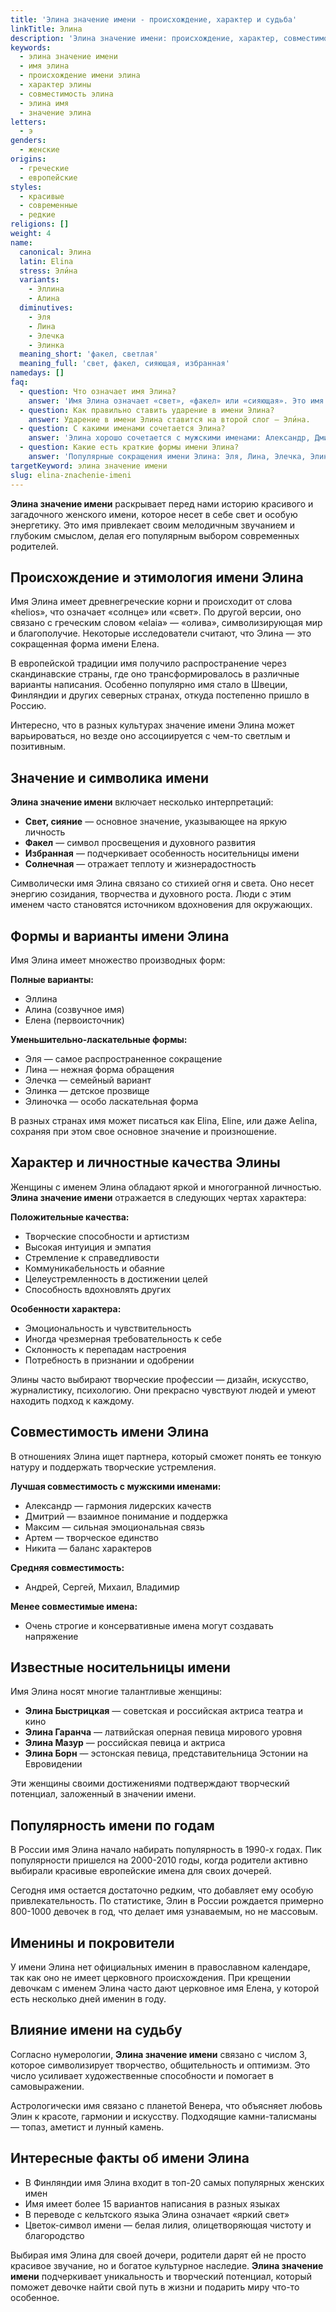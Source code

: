 ```yaml
---
title: 'Элина значение имени - происхождение, характер и судьба'
linkTitle: Элина
description: 'Элина значение имени: происхождение, характер, совместимость. Узнайте всё о красивом женском имени Элина - его историю, формы и влияние на судьбу.'
keywords:
  - элина значение имени
  - имя элина
  - происхождение имени элина
  - характер элины
  - совместимость элина
  - элина имя
  - значение элина
letters:
  - э
genders:
  - женские
origins:
  - греческие
  - европейские
styles:
  - красивые
  - современные
  - редкие
religions: []
weight: 4
name:
  canonical: Элина
  latin: Elina
  stress: Эли́на
  variants:
    - Эллина
    - Алина
  diminutives:
    - Эля
    - Лина
    - Элечка
    - Элинка
  meaning_short: 'факел, светлая'
  meaning_full: 'свет, факел, сияющая, избранная'
namedays: []
faq:
  - question: Что означает имя Элина?
    answer: 'Имя Элина означает «свет», «факел» или «сияющая». Это имя греческого происхождения, символизирующее яркость и духовное просвещение.'
  - question: Как правильно ставить ударение в имени Элина?
    answer: Ударение в имени Элина ставится на второй слог — Эли́на.
  - question: С какими именами сочетается Элина?
    answer: 'Элина хорошо сочетается с мужскими именами: Александр, Дмитрий, Максим, Артем, Никита. Совместимость основана на гармонии характеров и энергетике имен.'
  - question: Какие есть краткие формы имени Элина?
    answer: 'Популярные сокращения имени Элина: Эля, Лина, Элечка, Элинка. Эти формы подчеркивают нежность и близость в отношениях.'
targetKeyword: элина значение имени
slug: elina-znachenie-imeni
---
```


**Элина значение имени** раскрывает перед нами историю красивого и загадочного женского имени, которое несет в себе свет и особую энергетику. Это имя привлекает своим мелодичным звучанием и глубоким смыслом, делая его популярным выбором современных родителей.

## Происхождение и этимология имени Элина

Имя Элина имеет древнегреческие корни и происходит от слова «helios», что означает «солнце» или «свет». По другой версии, оно связано с греческим словом «elaia» — «олива», символизирующая мир и благополучие. Некоторые исследователи считают, что Элина — это сокращенная форма имени Елена.

В европейской традиции имя получило распространение через скандинавские страны, где оно трансформировалось в различные варианты написания. Особенно популярно имя стало в Швеции, Финляндии и других северных странах, откуда постепенно пришло в Россию.

Интересно, что в разных культурах значение имени Элина может варьироваться, но везде оно ассоциируется с чем-то светлым и позитивным.

## Значение и символика имени

**Элина значение имени** включает несколько интерпретаций:

- **Свет, сияние** — основное значение, указывающее на яркую личность
- **Факел** — символ просвещения и духовного развития
- **Избранная** — подчеркивает особенность носительницы имени
- **Солнечная** — отражает теплоту и жизнерадостность

Символически имя Элина связано со стихией огня и света. Оно несет энергию созидания, творчества и духовного роста. Люди с этим именем часто становятся источником вдохновения для окружающих.

## Формы и варианты имени Элина

Имя Элина имеет множество производных форм:

**Полные варианты:**

- Эллина
- Алина (созвучное имя)
- Елена (первоисточник)

**Уменьшительно-ласкательные формы:**

- Эля — самое распространенное сокращение
- Лина — нежная форма обращения
- Элечка — семейный вариант
- Элинка — детское прозвище
- Элиночка — особо ласкательная форма

В разных странах имя может писаться как Elina, Eline, или даже Aelina, сохраняя при этом свое основное значение и произношение.

## Характер и личностные качества Элины

Женщины с именем Элина обладают яркой и многогранной личностью. **Элина значение имени** отражается в следующих чертах характера:

**Положительные качества:**

- Творческие способности и артистизм
- Высокая интуиция и эмпатия
- Стремление к справедливости
- Коммуникабельность и обаяние
- Целеустремленность в достижении целей
- Способность вдохновлять других

**Особенности характера:**

- Эмоциональность и чувствительность
- Иногда чрезмерная требовательность к себе
- Склонность к перепадам настроения
- Потребность в признании и одобрении

Элины часто выбирают творческие профессии — дизайн, искусство, журналистику, психологию. Они прекрасно чувствуют людей и умеют находить подход к каждому.

## Совместимость имени Элина

В отношениях Элина ищет партнера, который сможет понять ее тонкую натуру и поддержать творческие устремления.

**Лучшая совместимость с мужскими именами:**

- Александр — гармония лидерских качеств
- Дмитрий — взаимное понимание и поддержка
- Максим — сильная эмоциональная связь
- Артем — творческое единство
- Никита — баланс характеров

**Средняя совместимость:**

- Андрей, Сергей, Михаил, Владимир

**Менее совместимые имена:**

- Очень строгие и консервативные имена могут создавать напряжение

## Известные носительницы имени

Имя Элина носят многие талантливые женщины:

- **Элина Быстрицкая** — советская и российская актриса театра и кино
- **Элина Гаранча** — латвийская оперная певица мирового уровня
- **Элина Мазур** — российская певица и актриса
- **Элина Борн** — эстонская певица, представительница Эстонии на Евровидении

Эти женщины своими достижениями подтверждают творческий потенциал, заложенный в значении имени.

## Популярность имени по годам

В России имя Элина начало набирать популярность в 1990-х годах. Пик популярности пришелся на 2000-2010 годы, когда родители активно выбирали красивые европейские имена для своих дочерей.

Сегодня имя остается достаточно редким, что добавляет ему особую привлекательность. По статистике, Элин в России рождается примерно 800-1000 девочек в год, что делает имя узнаваемым, но не массовым.

## Именины и покровители

У имени Элина нет официальных именин в православном календаре, так как оно не имеет церковного происхождения. При крещении девочкам с именем Элина часто дают церковное имя Елена, у которой есть несколько дней именин в году.

## Влияние имени на судьбу

Согласно нумерологии, **Элина значение имени** связано с числом 3, которое символизирует творчество, общительность и оптимизм. Это число усиливает художественные способности и помогает в самовыражении.

Астрологически имя связано с планетой Венера, что объясняет любовь Элин к красоте, гармонии и искусству. Подходящие камни-талисманы — топаз, аметист и лунный камень.

## Интересные факты об имени Элина

- В Финляндии имя Элина входит в топ-20 самых популярных женских имен
- Имя имеет более 15 вариантов написания в разных языках
- В переводе с кельтского языка Элина означает «яркий свет»
- Цветок-символ имени — белая лилия, олицетворяющая чистоту и благородство

Выбирая имя Элина для своей дочери, родители дарят ей не просто красивое звучание, но и богатое культурное наследие. **Элина значение имени** подчеркивает уникальность и творческий потенциал, который поможет девочке найти свой путь в жизни и подарить миру что-то особенное.
